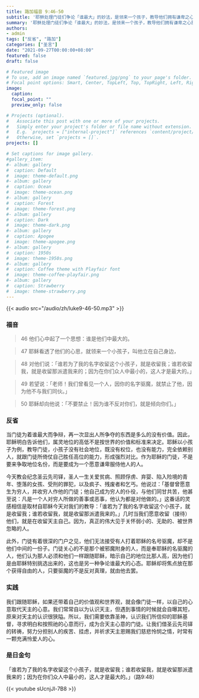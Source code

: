 ```yaml
---
title: 路加福音 9:46-50
subtitle: '耶稣处理门徒们争论「谁最大」的妙法，是领来一个孩子，教导他们拥有谦卑之心服务他人的，才是领导者的不二法门。 接待小孩子，意即服侍弱小贫苦者，服侍那些在别人看来不值得为其花时间的人。 耶稣始终偏爱弱小贫苦的人，因为他们才是服侍的对象，他们才需要服侍。 所有的基督徒领袖，难道不该效法主基督对弱小贫苦者的态度，走进人类满目疮痍、痛苦难耐的地方，斥责压迫人的人，为孤儿伸冤，为寡妇辩护。 天主赐予领袖权利，就是用来服务他人的。其实在生活中，我们在很多方面互为领袖；那么，今天我该如何回应基督谦卑服务的教导呢？'
summary: '耶稣处理门徒们争论「谁最大」的妙法，是领来一个孩子，教导他们拥有谦卑之心服务他人的，才是领导者的不二法门。 接待小孩子，意即服侍弱小贫苦者，服侍那些在别人看来不值得为其花时间的人。 耶稣始终偏爱弱小贫苦的人，因为他们才是服侍的对象，他们才需要服侍。 所有的基督徒领袖，难道不该效法主基督对弱小贫苦者的态度，走进人类满目疮痍、痛苦难耐的地方，斥责压迫人的人，为孤儿伸冤，为寡妇辩护。 天主赐予领袖权利，就是用来服务他人的。其实在生活中，我们在很多方面互为领袖；那么，今天我该如何回应基督谦卑服务的教导呢？'
authors:
- admin
tags: ["反省", "路加"]
categories: ["圣言"]
date: "2021-09-27T00:00:00+08:00"
featured: false
draft: false

# Featured image
# To use, add an image named `featured.jpg/png` to your page's folder.
# Focal point options: Smart, Center, TopLeft, Top, TopRight, Left, Right, BottomLeft, Bottom, BottomRight
image:
  caption:
  focal_point: ""
  preview_only: false

# Projects (optional).
#   Associate this post with one or more of your projects.
#   Simply enter your project's folder or file name without extension.
#   E.g. `projects = ["internal-project"]` references `content/project/deep-learning/index.md`.
#   Otherwise, set `projects = []`.
projects: []

# Set captions for image gallery.
#gallery_item:
#- album: gallery
#  caption: Default
#  image: theme-default.png
#- album: gallery
#  caption: Ocean
#  image: theme-ocean.png
#- album: gallery
#  caption: Forest
#  image: theme-forest.png
#- album: gallery
#  caption: Dark
#  image: theme-dark.png
#- album: gallery
#  caption: Apogee
#  image: theme-apogee.png
#- album: gallery
#  caption: 1950s
#  image: theme-1950s.png
#- album: gallery
#  caption: Coffee theme with Playfair font
#  image: theme-coffee-playfair.png
#- album: gallery
#  caption: Strawberry
#  image: theme-strawberry.png
---
```


{{< audio src="/audio/zh/luke9-46-50.mp3" >}}

### 福音
> 46 他们心中起了一个思想：谁是他们中最大的。

> 47 耶稣看透了他们的心思，就领来一个小孩子，叫他立在自己身边，

> 48 对他们说：「谁若为了我的名字收留这个小孩子，就是收留我；谁若收留我，就是收留那派遣我来的；因为在你们众人中最小的，这人才是最大的。」

> 49 若望说：「老师！我们曾看见一个人，因你的名字驱魔，就禁止了他，因为他不与我们同伙。」

> 50 耶稣却向他说：「不要禁止！因为谁不反对你们，就是倾向你们。」

### 反省
当门徒为着谁最大而争辩，再一次显出人所争夺的东西是多么的没有价值。因此，耶稣明白告诉他们，属灵地位的高低不是按世界的价值和标准来决定。耶稣以小孩子为例，教导门徒，小孩子没有社会地位，既没有权位，也没有能力，完全依赖别人，就跟门徒所倚仗自己胜任高位的能力，形成强烈对比。作为耶稣的门徒，不是要来争取地位名份，而是要成为一个愿意谦卑服侍他人的人。

今天教会纪念圣云先司铎，圣人一生关爱贫病、照顾俘虏、弃婴、陷入险境的青年、堕落的女孩、受刑的罪犯，以及疯子、残废者和乞丐。他说过：「基督曾愿意生为穷人，并收穷人作他的门徒；他自己成为穷人的仆役，与他们同甘共苦，他甚至说：凡是一个人对穷人所做的善事或恶事，他认为都是对他做的。」这番话的灵感相信是取材自耶稣今天对我们的教导：「谁若为了我的名字收留这个小孩子，就是收留我；谁若收留我，就是收留那派遣我来的。」几时当我们愿意收留（接待）他们，就是在收留天主自己。因为，真正的伟大见于关怀弱小的、无助的、被世界忽略的人。

此外，门徒有着很深的门户之见，他们无法接受有人打着耶稣的名号驱魔，却不是他们中间的一份子。门徒关心的不是那个被邪魔附身的人，而是奉耶稣的名驱魔的人，他们认为那人必须和他们一样跟随耶稣，暗示自己的地位比那人高，因为他们是由耶稣特别挑选出来的，这也是另一种争论谁最大的心态。耶稣却将焦点放在那个获得自由的人，只要驱魔的不是反对真理，就由他去罢。

### 实践
我们跟随耶稣，如果还带着自己的价值观和世界观，就会像门徒一样，以自己的心意取代天主的心意。我们常常自以为认识天主，但遇到事情的时候就会自曝其短，原来对天主的认识很狭隘。所以，我们需要依靠圣神，认识我们所信仰的耶稣基督，寻求明白和按照祂的心意而行，成为合天主心意的门徒。让我们借圣云先司铎的转祷，努力分担别人的疾苦、挂虑，并祈求天主恩赐我们慈悲怜悯之情，时常有一颗充满怜爱人的心。

### 是日金句
「谁若为了我的名字收留这个小孩子，就是收留我；谁若收留我，就是收留那派遣我来的；因为在你们众人中最小的，这人才是最大的。」（路9:48）

{{< youtube sUcnjJl-7B8 >}}
